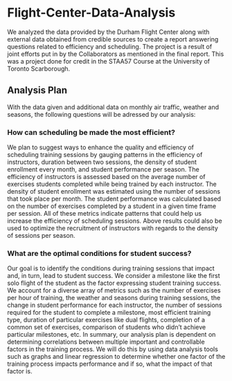 # Flight-Center-Data-Analysis
We analyzed the data provided by the Durham Flight Center along with external data obtained from credible sources to create a report answering questions related to efficiency and scheduling.
The project is a result of joint efforts put in by the Collaborators as mentioned in the final report. This was a project done for credit in the STAA57 Course at the University of Toronto Scarborough.

## Analysis Plan
With the data given and additional data on monthly air traffic, weather and seasons, the following questions
will be adressed by our analysis:
### How can scheduling be made the most efficient? 
We plan to suggest ways to enhance the quality and efficiency of scheduling training sessions by gauging patterns in the efficiency of instructors, duration between
two sessions, the density of student enrollment every month, and student performance per season. The
efficiency of instructors is assessed based on the average number of exercises students completed while being
trained by each instructor. The density of student enrollment was estimated using the number of sessions that
took place per month. The student performance was calculated based on the number of exercises completed
by a student in a given time frame per session. All of these metrics indicate patterns that could help us
increase the efficiency of scheduling sessions. Above results could also be used to optimize the recruitment of
instructors with regards to the density of sessions per season.

### What are the optimal conditions for student success? 
Our goal is to identify the conditions during training sessions that impact and, in turn, lead to student success. 
We consider a milestone like the first solo flight of the student as the factor expressing student training success. 
We account for a diverse array of metrics such as the number of exercises per hour of training, the weather and seasons during training sessions,
the change in student performance for each instructor, the number of sessions required for the student to
complete a milestone, most efficient training type, duration of particular exercises like dual flights, completion
of a common set of exercises, comparison of students who didn’t achieve particular milestones, etc.
In summary, our analysis plan is dependent on determining correlations between multiple important and
controllable factors in the training process. We will do this by using data analysis tools such as graphs and
linear regression to determine whether one factor of the training process impacts performance and if so, what
the impact of that factor is.
